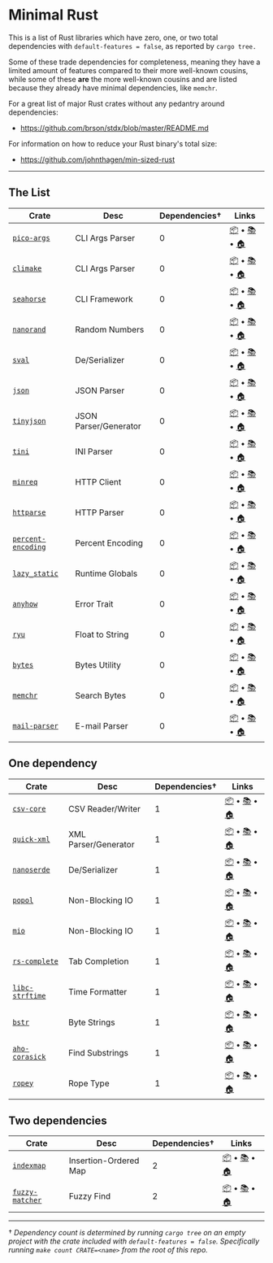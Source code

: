 # Minimal Rust

This is a list of Rust libraries which have zero, one, or two total
dependencies with `default-features = false`, as reported by `cargo tree.`

Some of these trade dependencies for completeness, meaning they have a
limited amount of features compared to their more well-known cousins,
while some of these **are** the more well-known cousins and are listed
because they already have minimal dependencies, like `memchr`.

For a great list of major Rust crates without any pedantry around
dependencies:

- https://github.com/brson/stdx/blob/master/README.md

For information on how to reduce your Rust binary's total size:

- https://github.com/johnthagen/min-sized-rust

---

## The List

| Crate | Desc | Dependencies† | Links |
| --- | --- | --- | --- |
| [`pico-args`] | CLI Args Parser | 0 | [📦](https://crates.io/crates/pico-args) • [📚](https://docs.rs/pico-args) • [🏠](https://github.com/RazrFalcon/pico-args) |
| [`climake`] | CLI Args Parser | 0 | [📦](https://crates.io/crates/climake) • [📚](https://docs.rs/climake) • [🏠](https://github.com/rust-cli/climake) |
| [`seahorse`] | CLI Framework | 0 | [📦](https://crates.io/crates/seahorse) • [📚](https://docs.rs/seahorse) • [🏠](https://github.com/ksk001100/seahorse) |
| [`nanorand`] | Random Numbers | 0 | [📦](https://crates.io/crates/nanorand) • [📚](https://docs.rs/nanorand) • [🏠](https://github.com/aspenluxxxy/nanorand-rs) |
| [`sval`] | De/Serializer | 0 | [📦](https://crates.io/crates/sval) • [📚](https://docs.rs/sval) • [🏠](https://github.com/sval-rs/sval) |
| [`json`] | JSON Parser | 0 | [📦](https://crates.io/crates/json) • [📚](https://docs.rs/json) • [🏠](https://github.com/maciejhirsz/json-rust) |
| [`tinyjson`] | JSON Parser/Generator | 0 | [📦](https://crates.io/crates/tinyjson) • [📚](https://docs.rs/tinyjson) • [🏠](https://github.com/rhysd/tinyjson) |
| [`tini`] | INI Parser | 0 | [📦](https://crates.io/crates/tini) • [📚](https://docs.rs/tini) • [🏠](https://github.com/pinecrew/tini) |
| [`minreq`] | HTTP Client | 0 | [📦](https://crates.io/crates/minreq) • [📚](https://docs.rs/minreq) • [🏠](https://github.com/neonmoe/minreq) |
| [`httparse`] | HTTP Parser | 0 | [📦](https://crates.io/crates/httparse) • [📚](https://docs.rs/httparse) • [🏠](https://github.com/seanmonstar/httparse) |
| [`percent-encoding`] | Percent Encoding | 0 | [📦](https://crates.io/crates/percent-encoding) • [📚](https://docs.rs/percent-encoding) • [🏠](https://github.com/servo/rust-url/tree/percent_encoding) |
| [`lazy_static`] | Runtime Globals | 0 | [📦](https://crates.io/crates/lazy_static) • [📚](https://docs.rs/lazy_static) • [🏠](https://github.com/rust-lang-nursery/lazy-static.rs) |
| [`anyhow`] | Error Trait | 0 | [📦](https://crates.io/crates/anyhow) • [📚](https://docs.rs/anyhow) • [🏠](https://github.com/dtolnay/anyhow) |
| [`ryu`] | Float to String | 0 | [📦](https://crates.io/crates/ryu) • [📚](https://docs.rs/ryu) • [🏠](https://github.com/dtolnay/ryu) |
| [`bytes`] | Bytes Utility | 0 | [📦](https://crates.io/crates/bytes) • [📚](https://docs.rs/bytes) • [🏠](https://github.com/tokio-rs/bytes) |
| [`memchr`] | Search Bytes | 0 | [📦](https://crates.io/crates/memchr) • [📚](https://docs.rs/memchr) • [🏠](https://github.com/BurntSushi/rust-memchr) |
| [`mail-parser`] | E-mail Parser | 0 | [📦](https://crates.io/crates/mail-parser) • [📚](https://docs.rs/mail-parser) • [🏠](https://github.com/stalwartlabs/mail-parser) |

## One dependency

| Crate | Desc | Dependencies† | Links |
| --- | --- | --- | --- |
| [`csv-core`] | CSV Reader/Writer | 1 | [📦](https://crates.io/crates/csv-core) • [📚](https://docs.rs/csv-core) • [🏠](https://github.com/BurntSushi/rust-csv) |
| [`quick-xml`] | XML Parser/Generator | 1 | [📦](https://crates.io/crates/quick-xml) • [📚](https://docs.rs/quick-xml) • [🏠](https://github.com/tafia/quick-xml) |
| [`nanoserde`] | De/Serializer | 1 | [📦](https://crates.io/crates/nanoserde) • [📚](https://docs.rs/nanoserde) • [🏠](https://github.com/not-fl3/nanoserde) |
| [`popol`] | Non-Blocking IO | 1 | [📦](https://crates.io/crates/popol) • [📚](https://docs.rs/popol) • [🏠](https://github.com/cloudhead/popol) |
| [`mio`] | Non-Blocking IO | 1 | [📦](https://crates.io/crates/mio) • [📚](https://docs.rs/mio) • [🏠](https://github.com/tokio-rs/mio) |
| [`rs-complete`] | Tab Completion | 1 | [📦](https://crates.io/crates/rs-complete) • [📚](https://docs.rs/rs-complete) • [🏠](https://github.com/liquidityc/rs-complete) |
| [`libc-strftime`] | Time Formatter | 1 | [📦](https://crates.io/crates/libc-strftime) • [📚](https://docs.rs/libc-strftime) • [🏠](https://github.com/cecton/libc-strftime) |
| [`bstr`] | Byte Strings | 1 | [📦](https://crates.io/crates/bstr) • [📚](https://docs.rs/bstr) • [🏠](https://github.com/BurntSushi/bstr) |
| [`aho-corasick`] | Find Substrings | 1 | [📦](https://crates.io/crates/aho-corasick) • [📚](https://docs.rs/aho-corasick) • [🏠](https://github.com/BurntSushi/aho-corasick) |
| [`ropey`] | Rope Type | 1 | [📦](https://crates.io/crates/ropey) • [📚](https://docs.rs/ropey) • [🏠](https://github.com/cessen/ropey) |

## Two dependencies

| Crate | Desc | Dependencies† | Links |
| --- | --- | --- | --- |
| [`indexmap`] | Insertion-Ordered Map | 2 | [📦](https://crates.io/crates/indexmap) • [📚](https://docs.rs/indexmap) • [🏠](https://github.com/bluss/indexmap) |
| [`fuzzy-matcher`] | Fuzzy Find | 2 | [📦](https://crates.io/crates/fuzzy-matcher) • [📚](https://docs.rs/fuzzy-matcher) • [🏠](https://github.com/lotabout/fuzzy-matchertmai) |

---

† _Dependency count is determined by running `cargo tree` on an empty
project with the crate included with `default-features = false`.
Specifically running `make count CRATE=<name>` from the root of this repo._

[`pico-args`]: https://crates.io/crates/pico-args
[`climake`]: https://crates.io/crates/climake
[`seahorse`]: https://crates.io/crates/seahorse
[`nanorand`]: https://crates.io/crates/nanorand
[`sval`]: https://crates.io/crates/sval
[`json`]: https://crates.io/crates/json
[`tinyjson`]: https://crates.io/crates/tinyjson
[`tini`]: https://crates.io/crates/tini
[`minreq`]: https://crates.io/crates/minreq
[`httparse`]: https://crates.io/crates/httparse
[`percent-encoding`]: https://crates.io/crates/percent-encoding
[`lazy_static`]: https://crates.io/crates/lazy_static
[`anyhow`]: https://crates.io/crates/anyhow
[`ryu`]: https://crates.io/crates/ryu
[`bytes`]: https://crates.io/crates/bytes
[`memchr`]: https://crates.io/crates/memchr
[`mail-parser`]: https://crates.io/crates/mail-parser
[`csv-core`]: https://crates.io/crates/csv-core
[`quick-xml`]: https://crates.io/crates/quick-xml
[`nanoserde`]: https://crates.io/crates/nanoserde
[`popol`]: https://crates.io/crates/popol
[`mio`]: https://crates.io/crates/mio
[`rs-complete`]: https://crates.io/crates/rs-complete
[`libc-strftime`]: https://crates.io/crates/libc-strftime
[`bstr`]: https://crates.io/crates/bstr
[`aho-corasick`]: https://crates.io/crates/aho-corasick
[`ropey`]: https://crates.io/crates/ropey
[`indexmap`]: https://crates.io/crates/indexmap
[`fuzzy-matcher`]: https://crates.io/crates/fuzzy-matcher

